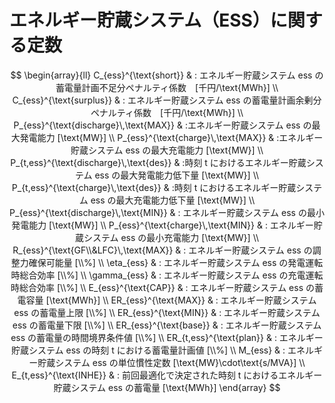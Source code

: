 # エネルギー貯蔵システム（ESS）に関する定数

$$
\begin{array}{ll}
      C_{ess}^{\text{short}}
       & : エネルギー貯蔵システム ess の蓄電量計画不足分ペナルティ係数　[千円/\text{MWh}]
      \\
      C_{ess}^{\text{surplus}}
       & : エネルギー貯蔵システム ess の蓄電量計画余剰分ペナルティ係数　[千円/\text{MWh}]
      \\
      P_{ess}^{\text{discharge}\,\text{MAX}}
       & :エネルギー貯蔵システム ess の最大発電能力 [\text{MW}]
      \\
      P_{ess}^{\text{charge}\,\text{MAX}}
       & :エネルギー貯蔵システム ess の最大充電能力 [\text{MW}]
      \\
      P_{t,ess}^{\text{discharge}\,\text{des}}
       & :時刻 t におけるエネルギー貯蔵システム ess の最大発電能力低下量 [\text{MW}]
      \\
      P_{t,ess}^{\text{charge}\,\text{des}}
       & :時刻 t におけるエネルギー貯蔵システム ess の最大充電能力低下量 [\text{MW}]
      \\
      P_{ess}^{\text{discharge}\,\text{MIN}}
       & : エネルギー貯蔵システム ess の最小発電能力 [\text{MW}]
      \\
      P_{ess}^{\text{charge}\,\text{MIN}}
       & : エネルギー貯蔵システム ess の最小充電能力 [\text{MW}]
      \\
      R_{ess}^{\text{GF\\&LFC}\,\text{MAX}}
       & : エネルギー貯蔵システム ess の調整力確保可能量 [\\%]
      \\
      \eta_{ess}
       & : エネルギー貯蔵システム ess の発電運転時総合効率 [\\%]
      \\
      \gamma_{ess}
       & : エネルギー貯蔵システム ess の充電運転時総合効率 [\\%]
      \\
      E_{ess}^{\text{CAP}}
       & : エネルギー貯蔵システム ess の蓄電容量 [\text{MWh}]
      \\
      ER_{ess}^{\text{MAX}}
       & : エネルギー貯蔵システム ess の蓄電量上限 [\\%]
      \\
      ER_{ess}^{\text{MIN}}
       & : エネルギー貯蔵システム ess の蓄電量下限 [\\%]
      \\
      ER_{ess}^{\text{base}}
       & : エネルギー貯蔵システム ess の蓄電量の時間境界条件値 [\\%]
      \\
      ER_{t,ess}^{\text{plan}}
       & : エネルギー貯蔵システム ess の時刻 t における蓄電量計画値 [\\%]
      \\
      M_{ess}
       & : エネルギー貯蔵システム ess の単位慣性定数 [\text{MW}\cdot\text{s/MVA}]
      \\
      E_{t,ess}^{\text{INHE}}
       & : 前回最適化で決定された時刻 t におけるエネルギー貯蔵システム ess の蓄電量 [\text{MWh}]
\end{array}
$$
